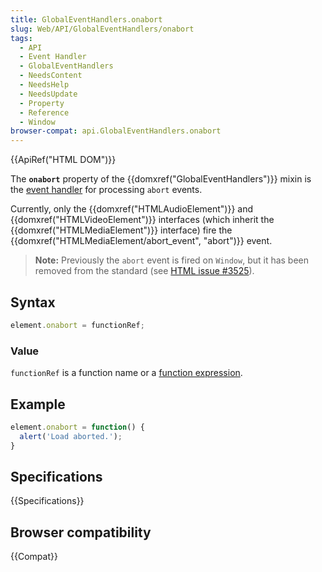 ```yaml
---
title: GlobalEventHandlers.onabort
slug: Web/API/GlobalEventHandlers/onabort
tags:
  - API
  - Event Handler
  - GlobalEventHandlers
  - NeedsContent
  - NeedsHelp
  - NeedsUpdate
  - Property
  - Reference
  - Window
browser-compat: api.GlobalEventHandlers.onabort
---
```

{{ApiRef("HTML DOM")}}

The **`onabort`** property of the {{domxref("GlobalEventHandlers")}} mixin is the [event handler](/en-US/docs/Web/Events/Event_handlers) for processing `abort` events.

Currently, only the {{domxref("HTMLAudioElement")}} and {{domxref("HTMLVideoElement")}} interfaces (which inherit the {{domxref("HTMLMediaElement")}} interface) fire the {{domxref("HTMLMediaElement/abort_event", "abort")}} event.

> **Note:** Previously the `abort` event is fired on `Window`, but it has been removed from the standard (see [HTML issue #3525](https://github.com/whatwg/html/issues/3525)).

## Syntax

```js
element.onabort = functionRef;
```

### Value

`functionRef` is a function name or a [function expression](/en-US/docs/Web/JavaScript/Reference/Operators/function).

## Example

```js
element.onabort = function() {
  alert('Load aborted.');
}
```

## Specifications

{{Specifications}}

## Browser compatibility

{{Compat}}
